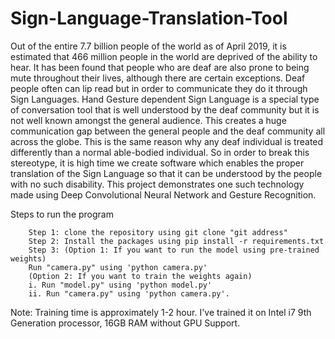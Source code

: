 # Sign-Language-Translation-Tool
Out of the entire 7.7 billion people of the world as of April 2019, it is estimated that 466 million people in the world are deprived of the ability to hear. It has been found that people who are deaf are also prone to being mute throughout their lives, although there are certain exceptions. Deaf people often can lip read but in order to communicate they do it through Sign Languages. Hand Gesture dependent Sign Language is a special type of conversation tool that is well understood by the deaf community but it is not well known amongst the general audience. This creates a huge communication gap between the general people and the deaf community all across the globe. This is the same reason why any deaf individual is treated differently than a normal able-bodied individual. So in order to break this stereotype, it is high time we create software which enables the proper translation of the Sign Language so that it can be understood by the people with no such disability. This project demonstrates one such technology made using Deep Convolutional Neural Network and Gesture Recognition.

Steps to run the program

        Step 1: clone the repository using git clone "git address"
        Step 2: Install the packages using pip install -r requirements.txt
        Step 3: (Option 1: If you want to run the model using pre-trained weights)
        Run "camera.py" using 'python camera.py'
        (Option 2: If you want to train the weights again)
        i. Run "model.py" using 'python model.py'
        ii. Run "camera.py" using 'python camera.py'.
        
Note: Training time is approximately 1-2 hour. I've trained it on Intel i7 9th Generation processor, 16GB RAM without GPU Support.

